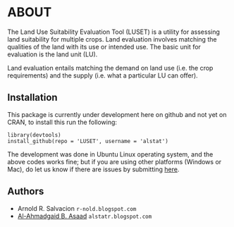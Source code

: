 ABOUT
=====

The Land Use Suitability Evaluation Tool (LUSET) is a utility for assessing land suitability for multiple crops. Land evaluation involves matching the qualities of the land with its use or intended use. The basic unit for evaluation is the land unit (LU).

Land evaluation entails matching the demand on land use (i.e. the crop
requirements) and the supply (i.e. what a particular LU can offer).

## Installation
This package is currently under development here on github and not yet on CRAN, to install this run the following:
```{coffee}
library(devtools)
install_github(repo = 'LUSET', username = 'alstat')
```
The development was done in Ubuntu Linux operating system, and the above codes works fine; but if you are using other platforms (Windows or Mac), do let us know if there are issues by submitting [here](https://github.com/alstat/LUSET/issues).
## Authors
* Arnold R. Salvacion `r-nold.blogspot.com`
* [Al-Ahmadgaid B. Asaad](https://github.com/alstat) `alstatr.blogspot.com`

